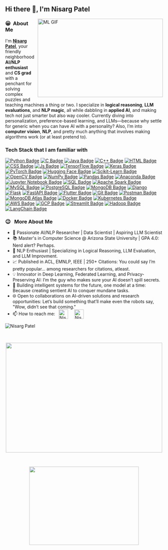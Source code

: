 ## Hi there 👋, I'm Nisarg Patel

<img align="right" alt="ML GIF" height=250 width=400 src="https://user-images.githubusercontent.com/74038190/212749447-bfb7e725-6987-49d9-ae85-2015e3e7cc41.gif"/></img>
### 😀 &nbsp;About Me
I'm **[Nisarg Patel](https://github.com/Nisarg-P-Patel)**, your friendly neighborhood **AI/NLP enthusiast** and **CS grad** with a penchant for solving complex puzzles and teaching machines a thing or two. I specialize in **logical reasoning**, **LLM evaluations**, and **NLP magic**, all while dabbling in **applied AI**, and making tech not just smarter but also way cooler. Currently diving into personalization, preference-based learning, and LLMs—because why settle for generic when you can have AI with a personality? Also, I’m into **computer vision**, **NLP**, and pretty much anything that involves making algorithms work (or at least pretend to).

### Tech Stack that I am familiar with
[![Python Badge](https://img.shields.io/badge/Python-FFD43B?style=for-the-badge&logo=python&logoColor=darkgreen)](https://www.python.org/) 
[![C Badge](https://img.shields.io/badge/c-%2300599C.svg?style=for-the-badge&logo=c&logoColor=white)](https://en.wikipedia.org/wiki/C_(programming_language))
[![Java Badge](https://img.shields.io/badge/Java-ED8B00?style=for-the-badge&logo=java&logoColor=white)](https://www.oracle.com/java/technologies/) 
[![C++ Badge](https://img.shields.io/badge/C++-00599C?style=for-the-badge&logo=c%2B%2B&logoColor=white)](https://isocpp.org/)
[![HTML Badge](https://img.shields.io/badge/HTML5-E34F26?style=for-the-badge&logo=html5&logoColor=white)](https://www.w3schools.com/html/) 
[![CSS Badge](https://img.shields.io/badge/CSS-239120?&style=for-the-badge&logo=css3&logoColor=white)](https://www.w3schools.com/css/) 
[![Js Badge](https://img.shields.io/badge/JavaScript-F7DF1E?style=for-the-badge&logo=javascript&logoColor=black)](https://developer.mozilla.org/en-US/docs/Web/JavaScript) 
[![TensorFlow Badge](https://img.shields.io/badge/TensorFlow-FF6F00?style=for-the-badge&logo=tensorflow&logoColor=white)](https://www.tensorflow.org/)
[![Keras Badge](https://img.shields.io/badge/Keras-D00000?style=for-the-badge&logo=keras&logoColor=white)](https://keras.io/)
[![PyTorch Badge](https://img.shields.io/badge/PyTorch-EE4C2C?style=for-the-badge&logo=pytorch&logoColor=white)](https://pytorch.org/)
[![Hugging Face Badge](https://img.shields.io/badge/Hugging%20Face-FFCA28?style=for-the-badge&logo=huggingface&logoColor=black)](https://huggingface.co/)
[![Scikit-Learn Badge](https://img.shields.io/badge/Scikit%20Learn-F7931E?style=for-the-badge&logo=scikit-learn&logoColor=white)](https://scikit-learn.org/)
[![OpenCV Badge](https://img.shields.io/badge/OpenCV-5C3EE8?style=for-the-badge&logo=opencv&logoColor=white)](https://opencv.org/)
[![NumPy Badge](https://img.shields.io/badge/Numpy-013243?style=for-the-badge&logo=numpy&logoColor=white)](https://numpy.org/)
[![Pandas Badge](https://img.shields.io/badge/Pandas-150458?style=for-the-badge&logo=pandas&logoColor=white)](https://pandas.pydata.org/)
[![Anaconda Badge](https://img.shields.io/badge/Anaconda-44A833?style=for-the-badge&logo=anaconda&logoColor=white)](https://www.anaconda.com/)
[![Jupyter Notebook Badge](https://img.shields.io/badge/Jupyter%20Notebook-F37626?style=for-the-badge&logo=jupyter&logoColor=white)](https://jupyter.org/)
[![SQL Badge](https://img.shields.io/badge/SQL-336791?style=for-the-badge&logo=postgresql&logoColor=white)](https://www.postgresql.org/)
[![Apache Spark Badge](https://img.shields.io/badge/Apache%20Spark-E25A1C?style=for-the-badge&logo=apachespark&logoColor=white)](https://spark.apache.org/)
[![MySQL Badge](https://img.shields.io/badge/MySQL-4479A1?style=for-the-badge&logo=mysql&logoColor=white)](https://www.mysql.com/)
[![PostgreSQL Badge](https://img.shields.io/badge/PostgreSQL-336791?style=for-the-badge&logo=postgresql&logoColor=white)](https://www.postgresql.org/)
[![MongoDB Badge](https://img.shields.io/badge/MongoDB-47A248?style=for-the-badge&logo=mongodb&logoColor=white)](https://www.mongodb.com/)
[![Django](https://img.shields.io/badge/django-%23092E20.svg?style=for-the-badge&logo=django&logoColor=white)](https://www.djangoproject.com/) 
[![Flask](https://img.shields.io/badge/flask-%23000.svg?style=for-the-badge&logo=flask&logoColor=white)](https://flask.palletsprojects.com/en/2.0.x/) 
[![FastAPI Badge](https://img.shields.io/badge/FastAPI-009688?style=for-the-badge&logo=fastapi&logoColor=white)](https://fastapi.tiangolo.com/)
[![Flutter Badge](https://img.shields.io/badge/Flutter-02569B?style=for-the-badge&logo=flutter&logoColor=white)](https://flutter.dev/)
[![Git Badge](https://img.shields.io/badge/Git-F05032?style=for-the-badge&logo=git&logoColor=white)](https://git-scm.com/)
[![Postman Badge](https://img.shields.io/badge/Postman-FF6C37?style=for-the-badge&logo=postman&logoColor=white)](https://www.postman.com/)
[![MongoDB Atlas Badge](https://img.shields.io/badge/MongoDB%20Atlas-47A248?style=for-the-badge&logo=mongodb&logoColor=white)](https://www.mongodb.com/cloud/atlas)
[![Docker Badge](https://img.shields.io/badge/Docker-2496ED?style=for-the-badge&logo=docker&logoColor=white)](https://www.docker.com/)
[![Kubernetes Badge](https://img.shields.io/badge/Kubernetes-326CE5?style=for-the-badge&logo=kubernetes&logoColor=white)](https://kubernetes.io/)
[![AWS Badge](https://img.shields.io/badge/AWS-232F3E?style=for-the-badge&logo=amazonaws&logoColor=white)](https://aws.amazon.com/)
[![GCP Badge](https://img.shields.io/badge/GCP-4285F4?style=for-the-badge&logo=googlecloud&logoColor=white)](https://cloud.google.com/)
[![Streamlit Badge](https://img.shields.io/badge/Streamlit-FF4B4B?style=for-the-badge&logo=streamlit&logoColor=white)](https://streamlit.io/)
[![Hadoop Badge](https://img.shields.io/badge/Hadoop-66CCFF?style=for-the-badge&logo=apachehadoop&logoColor=black)](https://hadoop.apache.org/)
[![LangChain Badge](https://img.shields.io/badge/LangChain-2E8B57?style=for-the-badge)](https://langchain.com/)
<!-- [![FastAPI Badge](https://img.shields.io/badge/FastAPI-009688?style=for-the-badge&logo=fastapi&logoColor=white)](https://fastapi.tiangolo.com/)  -->

### 😉 &nbsp; More About Me

- 🚀 Passionate AI/NLP Researcher | Data Scientist | Aspiring LLM Scientist
- 📚 Master's in Computer Science @ Arizona State University | GPA 4.0: Nerd alert? Perhaps. 
- 🧠 NLP Enthusiast | Specializing in Logical Reasoning, LLM Evaluation, and LLM Improvment.
- 📈 Published in ACL, EMNLP, IEEE | 250+ Citations: You could say I’m pretty popular… among researchers for citations, atleast.
- 💡 Innovator in Deep Learning, Federated Learning, and Privacy-Preserving AI: I’m the guy who makes sure your AI doesn’t spill secrets.
- 🤖 Building intelligent systems for the future, one model at a time: Because creating sentient AI to conquer mundane tasks.
- 🌐 Open to collaborations on AI-driven solutions and research opportunities: Let’s build something that’ll make even the robots say, "Wow, didn’t see that coming."
- 📫 How to reach me: &nbsp; [<img align = "center" alt="Nisarg Patel | LinkedIn" height="30px" src="https://cdn-icons-png.flaticon.com/512/3536/3536505.png"/>](https://www.linkedin.com/in/nisarg-p-patel/) &nbsp; &nbsp; [<img align = "center" alt="Nisarg Patel | Mail" height="30px" src="https://cdn-icons-png.flaticon.com/512/732/732200.png"/>](mailto:nppatel7@asu.com) &nbsp;
 
<p> <img src="https://komarev.com/ghpvc/?username=nisarg-p-patel&label=Profile%20views&color=0e75b6&style=flat" alt="Nisarg Patel" /></p>

</br>
<div align="center">
</div>
<p align="center">
   <a href="https://github.com/Nisarg-P-Patel">
    <img height="350em" width="500em" src="https://github-readme-stats.vercel.app/api?username=Nisarg-P-Patel&show_icons=true&theme=radical&rank_icon=github"/>
  </a>
</p>
</br>
<div align="center">
</div>
<p align="center">
   <a href="https://github.com/Nisarg-P-Patel">
    <img height="250em" width="350em" src="https://github-readme-stats.vercel.app/api/top-langs/?username=Nisarg-P-Patel&theme=radical&hide_border=true&langs_count=10&layout=compact&card_width=250&border_radius=12&custom_title=Top%20Languages"/>
  </a>
</p>
